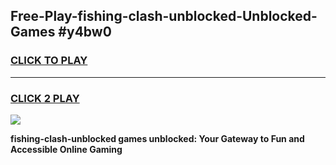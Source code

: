 
## Free-Play-fishing-clash-unblocked-Unblocked-Games #y4bw0
<h3>
<a href="https://news.freeplayer.one?title=fishing-clash-unblocked&ref=8M">CLICK TO PLAY</a></h3>
<hr>

<h3>
<a href="https://news.freeplayer.one?title=fishing-clash-unblocked&ref=8M">CLICK 2 PLAY</a>
  
</h3>

<a href="https://news.freeplayer.one?title=fishing-clash-unblocked&ref=8M"><img src="https://clearcache.store/games.png"></a>


**fishing-clash-unblocked games unblocked: Your Gateway to Fun and Accessible Online Gaming**
